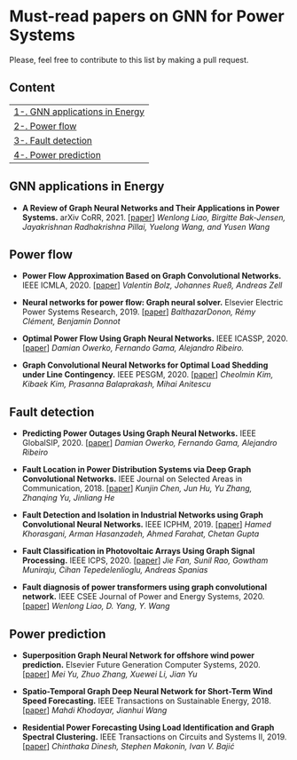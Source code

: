 # Must-read papers on GNN for Power Systems
Please, feel free to contribute to this list by making a pull request.

## Content
<table>
<tr><td><a href="#gnn-applications">1-. GNN applications in Energy</a></td></tr>
<tr><td><a href="#power-flow">2-. Power flow</a></td></tr>
<tr><td><a href="#fault-detection">3-. Fault detection</a></td></tr>
<tr><td><a href="#power-prediction">4-. Power prediction</a></td></tr>
</table>

## GNN applications in Energy

 - **A Review of Graph Neural Networks and Their Applications in Power Systems.**
	 arXiv CoRR, 2021. [[paper](https://arxiv.org/abs/2101.10025)]
	 *Wenlong Liao, Birgitte Bak-Jensen, Jayakrishnan Radhakrishna Pillai, Yuelong Wang, and Yusen Wang*
	 
## Power flow

 - **Power Flow Approximation Based on Graph Convolutional Networks.**
	IEEE ICMLA, 2020. [[paper](https://ieeexplore.ieee.org/document/8999165)]
	*Valentin Bolz, Johannes Rueß, Andreas Zell*
	
 - **Neural networks for power flow: Graph neural solver.**
	Elsevier Electric Power Systems Research, 2019. [[paper](https://hal.archives-ouvertes.fr/hal-02372741/file/PSCC2020_NeuralNetworksForPowerFlows_GraphNeuralSolver__Copy_-2.pdf)]
	*BalthazarDonon, Rémy Clément, Benjamin Donnot*
	
 - **Optimal Power Flow Using Graph Neural Networks.**
	IEEE ICASSP, 2020. [[paper](https://arxiv.org/abs/1910.09658)]
	*Damian Owerko, Fernando Gama, Alejandro Ribeiro.*
	
 - **Graph Convolutional Neural Networks for Optimal Load Shedding under Line Contingency.**
	IEEE PESGM, 2020. [[paper](https://kibaekkim.github.io/papers/PES-GCN-preprint.pdf)]
	*Cheolmin Kim, Kibaek Kim, Prasanna Balaprakash, Mihai Anitescu*

## Fault detection

 - **Predicting Power Outages Using Graph Neural Networks.**
	IEEE GlobalSIP, 2020. [[paper](https://www.researchgate.net/publication/331847809_Predicting_Power_Outages_Using_Graph_Neural_Networks)]
	*Damian Owerko, Fernando Gama, Alejandro Ribeiro*

 - **Fault Location in Power Distribution Systems via Deep Graph Convolutional Networks.**
	IEEE Journal on Selected Areas in Communication, 2018. [[paper](https://arxiv.org/abs/1812.09464)]
	*Kunjin Chen, Jun Hu, Yu Zhang, Zhanqing Yu, Jinliang He*

 - **Fault Detection and Isolation in Industrial Networks using Graph Convolutional Neural Networks.**
	IEEE ICPHM, 2019. [[paper](https://ieeexplore.ieee.org/document/8819403)]
	*Hamed Khorasgani, Arman Hasanzadeh, Ahmed Farahat, Chetan Gupta*

 - **Fault Classification in Photovoltaic Arrays Using Graph Signal Processing.**
	IEEE ICPS, 2020. [[paper](https://ieeexplore.ieee.org/document/9274763)]
	*Jie Fan, Sunil Rao, Gowtham Muniraju, Cihan Tepedelenlioglu, Andreas Spanias*

 - **Fault diagnosis of power transformers using graph convolutional network.**
	IEEE CSEE Journal of Power and Energy Systems, 2020. [[paper](https://ieeexplore.ieee.org/document/9299500)]
	*Wenlong Liao, D. Yang, Y. Wang*

## Power prediction

 - **Superposition Graph Neural Network for offshore wind power prediction.**
	Elsevier Future Generation Computer Systems, 2020. [[paper](https://www.sciencedirect.com/science/article/abs/pii/S0167739X19330626?via%3Dihub)]
	*Mei Yu, Zhuo Zhang, Xuewei Li, Jian Yu*

 - **Spatio-Temporal Graph Deep Neural Network for Short-Term Wind Speed Forecasting.**
	IEEE Transactions on Sustainable Energy, 2018. [[paper](https://ieeexplore.ieee.org/abstract/document/8371625)]
	*Mahdi Khodayar, Jianhui Wang*

 - **Residential Power Forecasting Using Load Identification and Graph Spectral Clustering.**
	IEEE Transactions on Circuits and Systems II, 2019. [[paper](https://ieeexplore.ieee.org/document/8606124)]
	*Chinthaka Dinesh, Stephen Makonin, Ivan V. Bajić*
